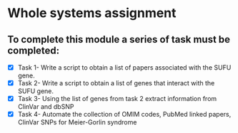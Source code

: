 <h1> Whole systems assignment </h1>

<h2> To complete this module a series of task must be completed: </h2>

- [x] Task 1- Write a script to obtain a list of papers associated with the SUFU gene.
- [x] Task 2-  Write a script to obtain a list of genes that interact with the SUFU gene.
- [x] Task 3- Using the list of genes from task 2 extract information from ClinVar and dbSNP
- [x] Task 4- Automate the collection of OMIM codes, PubMed linked papers, ClinVar SNPs for Meier-Gorlin syndrome 